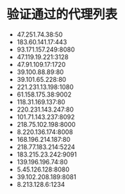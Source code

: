 # 验证通过的代理列表

 - 47.251.74.38:50
 - 183.60.141.17:443
 - 93.171.157.249:8080
 - 47.119.19.221:3128
 - 47.91.109.17:1720
 - 39.100.88.89:80
 - 39.101.65.228:80
 - 221.231.13.198:1080
 - 61.158.175.38:9002
 - 118.31.169.137:80
 - 220.231.143.247:80
 - 101.71.143.237:8092
 - 218.75.102.198:8000
 - 8.220.136.174:8008
 - 168.196.214.187:80
 - 218.77.183.214:5224
 - 183.215.23.242:9091
 - 139.196.196.74:80
 - 5.45.126.128:8080
 - 39.102.208.189:8081
 - 8.213.128.6:1234
